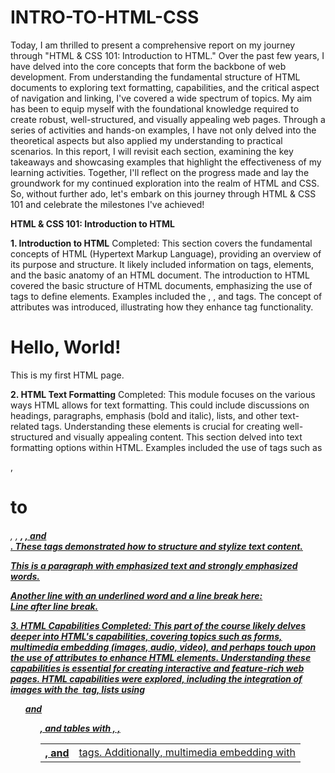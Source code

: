 # INTRO-TO-HTML-CSS
Today, I am thrilled to present a comprehensive report on my journey through "HTML & CSS 101: Introduction to HTML." Over the past few years, I have delved into the core concepts that form the backbone of web development. From understanding the fundamental structure of HTML documents to exploring text formatting, capabilities, and the critical aspect of navigation and linking, I've covered a wide spectrum of topics.
My aim has been to equip myself with the foundational knowledge required to create robust, well-structured, and visually appealing web pages. Through a series of activities and hands-on examples, I have not only delved into the theoretical aspects but also applied my understanding to practical scenarios.
In this report, I will revisit each section, examining the key takeaways and showcasing examples that highlight the effectiveness of my learning activities. Together, I'll reflect on the progress made and lay the groundwork for my continued exploration into the realm of HTML and CSS.
So, without further ado, let's embark on this journey through HTML & CSS 101 and celebrate the milestones I've achieved!

**HTML & CSS 101: Introduction to HTML**

**1. Introduction to HTML**
Completed: This section covers the fundamental concepts of HTML (Hypertext Markup Language), providing an overview of its purpose and structure. It likely included information on tags, elements, and the basic anatomy of an HTML document.
The introduction to HTML covered the basic structure of HTML documents, emphasizing the use of tags to define elements. Examples included the <html>, <head>, and <body> tags. The concept of attributes was introduced, illustrating how they enhance tag functionality.
<!DOCTYPE html>
<html>
<head>
    <title>My First HTML Page</title>
</head>
<body>
    <h1>Hello, World!</h1>
    <p>This is my first HTML page.</p>
</body>
</html>

**2. HTML Text Formatting**
Completed: This module focuses on the various ways HTML allows for text formatting. This could include discussions on headings, paragraphs, emphasis (bold and italic), lists, and other text-related tags. Understanding these elements is crucial for creating well-structured and visually appealing content.
This section delved into text formatting options within HTML. Examples included the use of tags such as <p>, <h1> to <h6>, <em>, <strong>, <u>, and <br>. These tags demonstrated how to structure and stylize text content.
<p>This is a <em>paragraph</em> with emphasized text and <strong>strongly emphasized</strong> words. </p>
<p>Another line with an <u>underlined</u> word and a line break here:<br>Line after line break.</p>

**3. HTML Capabilities**
Completed: This part of the course likely delves deeper into HTML's capabilities, covering topics such as forms, multimedia embedding (images, audio, video), and perhaps touch upon the use of attributes to enhance HTML elements. Understanding these capabilities is essential for creating interactive and feature-rich web pages.
HTML capabilities were explored, including the integration of images with the <img> tag, lists using <ul> and <ol>, and tables with <table>, <tr>, <th>, and <td> tags. Additionally, multimedia embedding with <audio> and <video> tags was covered. Practical examples illustrated how to incorporate these elements into web pages.
<img src="image.jpg" alt="Description of the image">
<ul>
    <li>Item 1</li>
    <li>Item 2</li>
</ul>
<table>
    <tr>
        <th>Header 1</th>
        <th>Header 2</th>
    </tr>
    <tr>
        <td>Data 1</td>
        <td>Data 2</td>
    </tr>
</table>
<audio controls>
    <source src="audio.mp3" type="audio/mp3">
</audio>

**4. HTML Navigation and Linking**
Completed: HTML Navigation and Linking, crucial components of web development. It covers the basics of HTML structure, the use of the <a> tag for creating links, understanding absolute and relative paths, linking to external resources, navigating within the same page, creating navigation menus, and linking to email addresses and phone numbers. Mastering these fundamental concepts is essential for building well-structured and user-friendly websites, providing a foundation for effective web development and user interaction.
<a href="https://www.example.com" target="_blank">Visit Example.com</a>

**Conclusion**
Effectiveness of Activities:
•	The activities effectively introduced HTML concepts progressively.
•	Practical examples facilitated a hands-on understanding of each topic.
•	Activities promoted active learning, allowing for immediate application.
•	The structure allowed for the gradual development of skills, ensuring a solid foundation in HTML.

The ongoing course "HTML & CSS 101: Introduction to HTML" has been an insightful and enriching journey through the core concepts of web development. Navigating HTML document structure, text formatting, capabilities, and the fundamentals of navigation and linking, I've aimed to equip myself with foundational knowledge for creating robust web pages.

Engaging in practical activities and examples has deepened my understanding and allowed me to apply theoretical concepts to real-world scenarios. This report reflects on key takeaways and highlights the effectiveness of learning activities, acknowledging progress made.

As the course continues, I express gratitude for ongoing support and look forward to further collaboration in mastering these foundational skills. Thank you for being part of this exploration into the world of web development, and I'm excited about the growth and learning ahead.

**Week Two Report: HTML & CSS 101 Mastery Journey**

As we embark on the second week of our HTML & CSS 101 course, our exploration into the intricacies of web development has been nothing short of enlightening. The week has been dedicated to delving deeper into HTML, focusing on various aspects that form the backbone of web content creation. Our journey has covered a spectrum of topics, from handling graphics and media to understanding the significance of semantic HTML elements and the integration of external resources.

**HTML Working with Graphics and Images (Completed):**

Explored the <img> tag to embed images in HTML documents.
Learned about attributes like src, alt, width, and height for image control.
Explored image formats (JPEG, PNG, GIF) and when to use each.
Discussed responsive images and the use of the srcset attribute.

**HTML Working with Media (Completed):**

Studied the <audio> and <video> tags for embedding media content.
Explored attributes such as controls, autoplay, loop, and preload.
Understood the importance of providing alternative content for better accessibility.

**HTML Content Identification (Completed):**
Discussed semantic HTML elements like <header>, <nav>, <article>, <section>, <footer>, and <aside>.
Learned the significance of using semantic tags for accessibility, SEO, and document structure.

**HTML Integration (Completed):**
Explored techniques for integrating HTML with external resources, such as stylesheets and scripts.
Learned about the <link> tag for linking stylesheets and the <script> tag for incorporating JavaScript.

**HTML Working with Forms and Interactive Elements (Completed):**
Covered the <form> tag for creating forms and various form elements (<input>, <select>, <textarea>).
Learned about form attributes like action, method, and form validation.
Explored interactive elements like buttons and checkboxes.

**Organizing Tabular Information in HTML:**
Currently in progress.
Planning to cover the <table> element and its related tags (<tr>, <th>, <td>).
Will explore attributes for controlling table structure, such as colspan and rowspan.

As we draw the curtains on the second week of our HTML & CSS 101 journey, the landscape of web development has become more familiar, and our toolkit for crafting compelling online content has expanded. Throughout this week, we embarked on a comprehensive exploration of HTML, unraveling its capabilities in handling graphics, media, semantic content, integration with external resources, and the creation of interactive forms.
